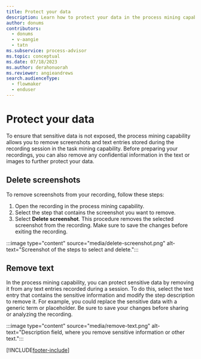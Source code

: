 ```yaml
---
title: Protect your data
description: Learn how to protect your data in the process mining capability.
author: donums
contributors:
  - donums
  - v-aangie 
  - tatn
ms.subservice: process-advisor
ms.topic: conceptual
ms.date: 07/18/2023
ms.author: derahonuorah
ms.reviewer: angieandrews
search.audienceType: 
  - flowmaker
  - enduser
---
```


# Protect your data

To ensure that sensitive data is not exposed, the process mining capability allows you to remove screenshots and text entries stored during the recording session in the task mining capability. Before preparing your recordings, you can also remove any confidential information in the text or images to further protect your data.

## Delete screenshots

To remove screenshots from your recording, follow these steps:

1. Open the recording in the process mining capability.
1. Select the step that contains the screenshot you want to remove.
1. Select **Delete screenshot**.
This procedure removes the selected screenshot from the recording. Make sure to save the changes before exiting the recording.

:::image type="content" source="media/delete-screenshot.png" alt-text="Screenshot of the steps to select and delete.":::

## Remove text

In the process mining capability, you can protect sensitive data by removing it from any text entries recorded during a session. To do this, select the text entry that contains the sensitive information and modify the step description to remove it. For example, you could replace the sensitive data with a generic term or placeholder. Be sure to save your changes before sharing or analyzing the recording.

:::image type="content" source="media/remove-text.png" alt-text="Description field, where you remove sensitive information or other text.":::

[!INCLUDE[footer-include](includes/footer-banner.md)]
